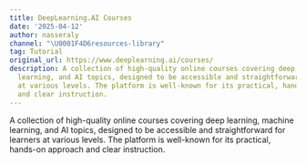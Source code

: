 ```yaml
---
title: DeepLearning.AI Courses
date: '2025-04-12'
author: nasseraly
channel: "\U0001F4D6resources-library"
tag: Tutorial
original_url: https://www.deeplearning.ai/courses/
description: A collection of high-quality online courses covering deep learning, machine
  learning, and AI topics, designed to be accessible and straightforward for learners
  at various levels. The platform is well-known for its practical, hands-on approach
  and clear instruction.
---
```


A collection of high-quality online courses covering deep learning, machine learning, and AI topics, designed to be accessible and straightforward for learners at various levels. The platform is well-known for its practical, hands-on approach and clear instruction.